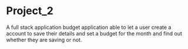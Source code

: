 # Project_2

A full stack application budget application able to let a user create a account to save their details and set a budget for the month and find out whether they are saving or not. 
